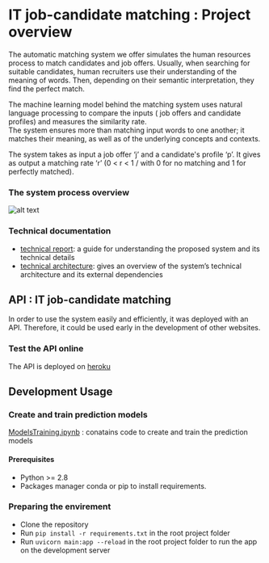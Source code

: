 # IT job-candidate matching : Project overview

The automatic matching system we offer simulates the human resources process to match candidates and job offers. Usually, when searching for suitable candidates, human recruiters use their understanding of the meaning of words. Then, depending on their semantic interpretation, they find the perfect match.


The machine learning model behind the matching system uses natural language processing to compare the inputs ( job offers and candidate profiles) and measures the similarity rate.  
The system ensures more than matching input words to one another; it matches their meaning, as well as of the underlying concepts and contexts.    


The system takes as input a job offer ‘j’ and a candidate's profile ‘p’. It gives as output a matching rate ‘r’ (0 < r < 1 /  with 0 for no matching and 1 for perfectly matched).

### The system process overview 

![alt text](https://github.com/AsmaBALAMANE/job-profile-matcher/blob/master/generalProcess.png?raw=true)

### Technical documentation 
-   [technical report](https://drive.google.com/file/d/1ovzifY-nQD1m9A6PXOt33e98vh_SGsiY/view?usp=sharing):  a guide for understanding the proposed system and its technical details  
-   [technical architecture](https://app.milanote.com/1KhxA61Pv0Ff7b?p=8hNPmkRUZuJ): gives an overview of the system’s technical architecture and its external dependencies

## API : IT job-candidate matching

In order to use the system easily and efficiently, it was deployed with an API. Therefore, it could be used early in the development of other websites. 

### Test the API online 
The API is deployed on [heroku](https://www.heroku.com/)


## Development Usage

### Create and train prediction models  

[ModelsTraining.ipynb](https://colab.research.google.com/drive/1MZeVYIkjrGQZSSbcCSTg0xg5TUoKHdIo#scrollTo=YZW3YrezfBHP) :  conatains code to create and train the prediction models

#### Prerequisites
- Python >= 2.8 
- Packages manager conda or pip to install requirements.

### Preparing the envirement

- Clone the repository  
- Run `pip install -r requirements.txt` in the root project folder
- Run `uvicorn main:app --reload` in the root project folder to run the app on the development server



